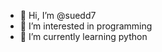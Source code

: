 - 👋 Hi, I’m @suedd7
- 👀 I’m interested in programming
- 🌱 I’m currently learning python
<!---
suedd7/suedd7 is a ✨ special ✨ repository because its `README.md` (this file) appears on your GitHub profile.
You can click the Preview link to take a look at your changes.
--->
